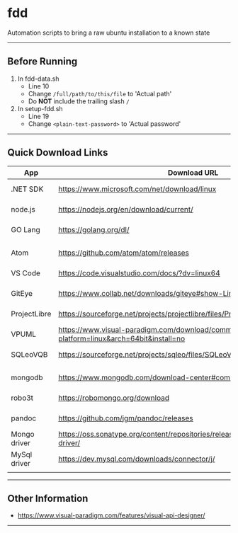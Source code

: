 # fdd
Automation scripts to bring a raw ubuntu installation to a known state

---

## Before Running

1. In fdd-data.sh
	- Line 10
	- Change `/full/path/to/this/file` to 'Actual path'
	- Do **NOT** include the trailing slash `/`
2. In setup-fdd.sh
	- Line 19
	- Change `<plain-text-password>` to 'Actual password'

---

## Quick Download Links

| App          | Download URL                                                                                |   Size |
| ------------ | ------------------------------------------------------------------------------------------- | ------:|
| .NET SDK     | https://www.microsoft.com/net/download/linux                                                | 144 MB |
| node.js      | https://nodejs.org/en/download/current/                                                     |  11 MB |
| GO Lang      | https://golang.org/dl/                                                                      | 101 MB |
|              |                                                                                             |        |
| Atom         | https://github.com/atom/atom/releases                                                       | 125 MB |
| VS Code      | https://code.visualstudio.com/docs/?dv=linux64                                              |  64 MB |
| GitEye       | https://www.collab.net/downloads/giteye#show-Linux                                          | 106 MB |
| ProjectLibre | https://sourceforge.net/projects/projectlibre/files/ProjectLibre/                           |  15 MB |
| VPUML        | https://www.visual-paradigm.com/download/community.jsp?platform=linux&arch=64bit&install=no | 429 MB |
| SQLeoVQB     | https://sourceforge.net/projects/sqleo/files/SQLeoVQB/                                      | 1.5 MB |
|              |                                                                                             |        |
| mongodb      | https://www.mongodb.com/download-center#community                                           |  95 MB |
| robo3t       | https://robomongo.org/download                                                              |  35 MB |
| pandoc       | https://github.com/jgm/pandoc/releases                                                      |  25 MB |
| Mongo driver | https://oss.sonatype.org/content/repositories/releases/org/mongodb/mongodb-driver/          |   1 MB |
| MySql driver | https://dev.mysql.com/downloads/connector/j/                                                |   4 MB |
|              |                                                                                             |        |

---

## Other Information
- https://www.visual-paradigm.com/features/visual-api-designer/
---
